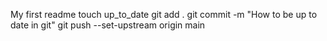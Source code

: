 My first readme
touch up_to_date
git add .
git commit -m "How to be up to date in git"
git push --set-upstream origin main
